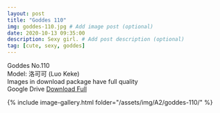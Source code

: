 ```yaml
---
layout: post
title: "Goddes 110"
img: goddes-110.jpg # Add image post (optional)
date: 2020-10-13 09:35:00
description: Sexy girl. # Add post description (optional)
tag: [cute, sexy, goddes]
---
```

Goddes No.110  
Model: 洛可可 (Luo Keke)                                 
Images in download package have full quality                    
Google Drive [Download Full](http://gestyy.com/erwoPX)

{% include image-gallery.html folder="/assets/img/A2/goddes-110/" %}
